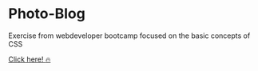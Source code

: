 # Photo-Blog
Exercise from webdeveloper bootcamp focused on the basic concepts of CSS

<a href="https://github.com/IgorKIX/Photo-Blog/">Click here! :fire:</a>
